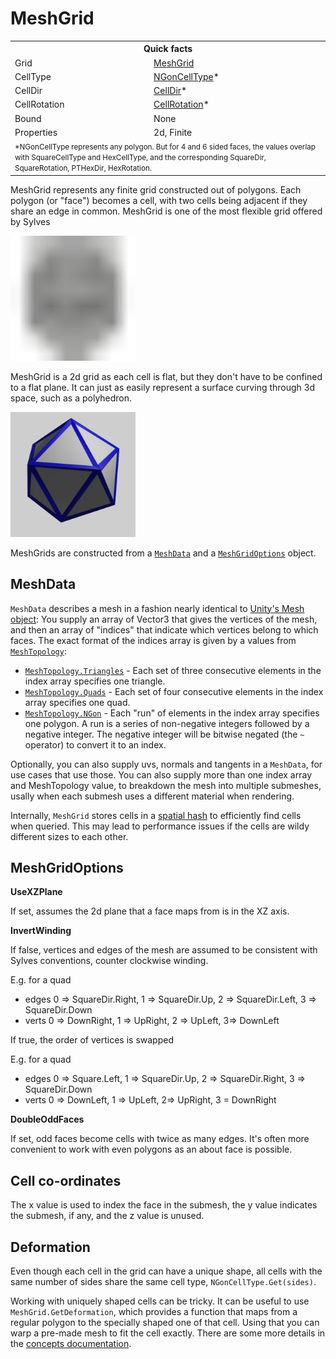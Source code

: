 # MeshGrid

<table>
<tr><th colspan="2">Quick facts</th></tr>
<tr><td>Grid</td><td><a href="xref:Sylves.MeshGrid">MeshGrid</a></td></tr>
<tr><td>CellType</td><td><a href="xref:Sylves.NGonCellType">NGonCellType</a>*</td></tr>
<tr><td>CellDir</td><td><a href="xref:Sylves.CellDir">CellDir</a>*</td></tr>
<tr><td>CellRotation</td><td><a href="xref:Sylves.CellRotation">CellRotation</a>*</td></tr>
<tr><td>Bound</td><td>None</td></tr>
<tr><td>Properties</td><td>2d, Finite</td></tr>
<tr><td colspan="2"><small>*NGonCellType represents any polygon. But for 4 and 6 sided faces, the values overlap with SquareCellType and HexCellType, and the corresponding SquareDir, SquareRotation, PTHexDir, HexRotation.</small></td></tr>
</table>

MeshGrid represents any finite grid constructed out of polygons. Each polygon (or "face") becomes a cell, with two cells being adjacent if they share an edge in common. 
MeshGrid is one of the most flexible grid offered by Sylves

<img width="200px" src="../../images/grids/meshgrid.svg" /></img>

MeshGrid is a 2d grid as each cell is flat, but they don't have to be confined to a flat plane. It can just as easily represent a surface curving through 3d space, such as a polyhedron.

<img width="200px" src="../../images/icosahedron.png" /></img>

MeshGrids are constructed from a [`MeshData`](xref:Sylves.MeshData) and a [`MeshGridOptions`](xref:Sylves.MeshGridOptions) object.

## MeshData

`MeshData` describes a mesh in a fashion nearly identical to [Unity's Mesh object](https://docs.unity3d.com/ScriptReference/Mesh.html): You supply an array of Vector3 that gives the vertices of the mesh, and then an array of "indices" that indicate which vertices belong to which faces. The exact format of the indices array is given by a values from [`MeshTopology`](xref:Sylves.MeshTopology):

* [`MeshTopology.Triangles`](xref:Sylves.MeshTopology.Triangles) - Each set of three consecutive elements in the index array specifies one triangle.
* [`MeshTopology.Quads`](xref:Sylves.MeshTopology.Quads) - Each set of four consecutive elements in the index array specifies one quad.
* [`MeshTopology.NGon`](xref:Sylves.MeshTopology.NGon) - Each "run" of elements in the index array specifies one polygon. A run is a series of non-negative integers followed by a negative integer. The negative integer will be bitwise negated (the `~` operator) to convert it to an index.

<!--
You can use [MeshUtils.GetFaces](xref:Sylves.MeshUtils.GetFaces) to work with idicies in a consistent fashion regardless of the MeshTopology type.
-->

Optionally, you can also supply uvs, normals and tangents in a `MeshData`, for use cases that use those. You can also supply more than one index array and MeshTopology value, to breakdown the mesh into multiple submeshes, usally when each submesh uses a different material when rendering.

Internally, `MeshGrid` stores cells in a [spatial hash](https://en.wikipedia.org/wiki/Glossary_of_computer_graphics#Spatial_hashing) to efficiently find cells when queried. This may lead to performance issues if the cells are wildy different sizes to each other.

## MeshGridOptions

**UseXZPlane**

If set, assumes the 2d plane that a face maps from is in the XZ axis.

**InvertWinding**

If false, vertices and edges of the mesh are assumed to be consistent with Sylves conventions,
counter clockwise winding.

E.g. for a quad
 * edges 0 => SquareDir.Right, 1 => SquareDir.Up, 2 => SquareDir.Left, 3 => SquareDir.Down
 * verts 0 => DownRight, 1 => UpRight, 2 => UpLeft, 3=> DownLeft

If true, the order of vertices is swapped

E.g. for a quad
* edges 0 => Square.Left, 1 => SquareDir.Up, 2 => SquareDir.Right, 3 => SquareDir.Down
* verts 0 => DownLeft, 1 => UpLeft, 2=> UpRight, 3 = DownRight

**DoubleOddFaces**

If set, odd faces become cells with twice as many edges.
It's often more convenient to work with even polygons as an about face is possible.

## Cell co-ordinates

The x value is used to index the face in the submesh, the y value indicates the submesh, if any, and the z value is unused.

## Deformation

Even though each cell in the grid can have a unique shape, all cells with the same number of sides share the same cell type, `NGonCellType.Get(sides)`.

Working with uniquely shaped cells can be tricky. It can be useful to use `MeshGrid.GetDeformation`, which provides a function that maps from a regular polygon to the specially shaped one of that cell. Using that you can warp a pre-made mesh to fit the cell exactly. There are some more details in the [concepts documentation](../concepts/shape.md#deformation).